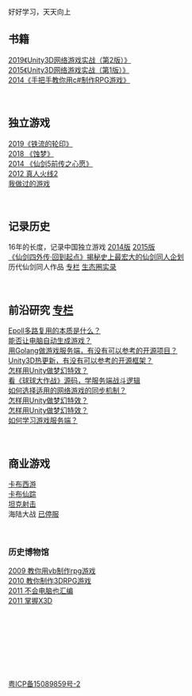 好好学习，天天向上

## 书籍  
[2019《Unity3D网络游戏实战（第2版）》](https://luopeiyu.github.io/unity_net_book/)  
[2015《Unity3D网络游戏实战（第1版）》](https://item.jd.com/12015701.html)  
[2014《手把手教你用c#制作RPG游戏》](http://product.dangdang.com/23489626.html)  

<br>  
  
## 独立游戏  
[2019《铁流的轮印》](https://zhuanlan.zhihu.com/p/77809295)  
[2018 《蚀梦》 ](https://www.taptap.com/app/146551)  
[2014 《仙剑5前传之心愿》 ](http://www.pal5h.com)  
[2012 真人火线2 ](http://dev.u77.com/game/4695)  
[我做过的游戏 ](http://pal5h.com/lpygame/)  

<br>  
   
## 记录历史  
16年的长度，记录中国独立游戏 [2014版](http://games.sina.com.cn/zl/duanpian/2015-04-03/1538151.shtml) [2015版](http://www.cocoachina.com/articles/14099)  
 [《仙剑四外传·回到起点》揭秘史上最宏大的仙剑同人企划](http://news.17173.com/content/06152018/001003932.shtml)  
历代仙剑同人作品 [专栏](https://zhuanlan.zhihu.com/palfun)  [生态圈实录](https://zhuanlan.zhihu.com/p/56452556)  

<br>  
   
## 前沿研究 [专栏](https://zhuanlan.zhihu.com/pyluo)  
  [Epoll多路复用的本质是什么？](https://zhuanlan.zhihu.com/p/63179839)  
  [能否让电脑自动生成游戏？](https://zhuanlan.zhihu.com/p/55496272)  
  [用Golang做游戏服务端，有没有可以参考的开源项目？](https://zhuanlan.zhihu.com/p/66304813)  
  [Unity3D热更新，有没有可以参考的开源框架？](https://zhuanlan.zhihu.com/p/21386682)  
  [怎样用Unity做梦幻特效？](https://zhuanlan.zhihu.com/p/24371823)   
  [看《球球大作战》源码，学服务端战斗逻辑](https://zhuanlan.zhihu.com/p/26193373)  
  [如何选择适用的网络游戏的同步机制？](https://zhuanlan.zhihu.com/p/65450918)  
  [怎样用Unity做梦幻特效？](https://zhuanlan.zhihu.com/p/24371823)  
  [怎样用Unity做梦幻特效？](https://zhuanlan.zhihu.com/p/24371823)  
  [如何学习游戏服务端？](https://zhuanlan.zhihu.com/p/77791746)  

<br>  
  
## 商业游戏  
  [卡布西游](http://www.4399.com/flash/48399.htm)  
  [卡布仙踪](http://kbxz.4399.com)  
  [坦克射击](http://web.4399.com/tksj2/)  
  海陆大战 [已停服](http://game.4399sy.com/site/news/detail/hldz_2_4768.html)  


<br>  
   
### 历史博物馆  
  [2009 教你用vb制作rpg游戏](http://pal5h.com/vbrpg/)  
  [2010 教你制作3DRPG游戏](http://pal5h.com/3drpg/)  
  [2011 不会电脑也汇编](http://pan.baidu.com/s/1pJBs1mz)  
  [2011 掌握X3D](http://pal5h.com/x3d/)  

 
  
 
<br><br><br><br><br><br><br>
  
 
[粤ICP备15089859号-2](http://www.miitbeian.gov.cn/)

